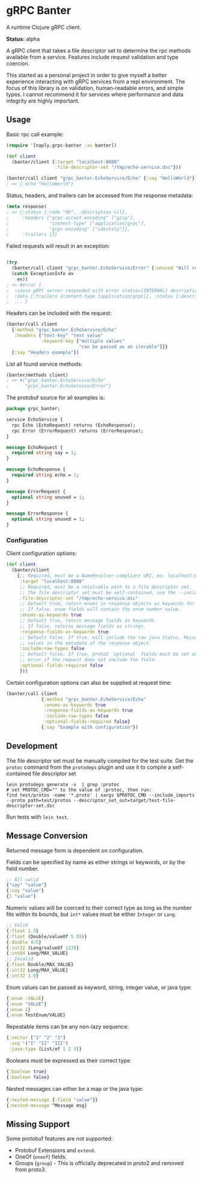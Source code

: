 # gRPC Banter

A runtime Clojure gRPC client.

**Status:** alpha

A gRPC client that takes a file descriptor set to determine the rpc methods available from
a service. Features include request validation and type coercion.

This started as a personal project in order to give myself a better experience interacting with
gRPC services from a repl environment. The focus of this library is on validation, human-readable
errors, and simple types. I cannot recommend it for services where performance and data integrity
are highly important.

## Usage

Basic rpc call example:
```clojure
(require '[naply.grpc-banter :as banter])

(def client
  (banter/client {:target "localhost:8080"
                  :file-descriptor-set "/tmp/echo-service.dsc"}))

(banter/call client "grpc_banter.EchoService/Echo" {:say "HelloWorld"})
; => {:echo "HelloWorld"}
```

Status, headers, and trailers can be accessed from the response metadata:
```clojure
(meta response)
; => {:status {:code "OK", :description nil},
;     :headers {"grpc-accept-encoding" ["gzip"],
;               "content-type" ["application/grpc"],
;               "grpc-encoding" ["identity"]},
;     :trailers {}}
```

Failed requests will result in an exception: 
```clojure

(try
  (banter/call client "grpc_banter.EchoService/Error" {:unused "Will return error"})
  (catch ExceptionInfo ex
    ex))
; => #error {
;  :cause gRPC server responded with error status=[INTERNAL] description=[Error description]
;  :data {:trailers {content-type [application/grpc]}, :status {:description Error description, :code INTERNAL}}
;  ... }
```

Headers can be included with the request:
```clojure
(banter/call client
  {:method "grpc_banter.EchoService/Echo"
   :headers {"text-key" "text value"
             :keyword-key ["multiple values"
                           "can be passed as an iterable"]}}
  {:say "Headers example"})
```

List all found service methods:
```clojure
(banter/methods client)
; => #{"grpc_banter.EchoService/Echo"
;      "grpc_banter.EchoService/Error"}
```

The protobuf source for all examples is:
```protobuf
package grpc_banter;

service EchoService {
  rpc Echo (EchoRequest) returns (EchoResponse);
  rpc Error (ErrorRequest) returns (ErrorResponse);
}

message EchoRequest {
  required string say = 1;
}

message EchoResponse {
  required string echo = 1;
}

message ErrorRequest {
  optional string unused = 1;
}

message ErrorResponse {
  optional string unused = 1;
}
```

### Configuration

Client configuration options:
```clojure
(def client
  (banter/client
    {;; Required, must be a NameResolver-compliant URI, ex: localhost:8080
     :target "localhost:8080"
     ;; Required, must be a resolvable path to a file descriptor set.
     ;; The file descriptor set must be self-contained, use the --include_imports protoc option.
     :file-descriptor-set "/tmp/echo-service.dsc"
     ;; Default true, return enums in response objects as keywords for the enum name.
     ;; If false, enum fields will contain the enum number value.  
     :enums-as-keywords true
     ;; Default true, return message fields as keywords.
     ;; If false, returns message fields as strings.
     :response-fields-as-keywords true
     ;; Default false. If true, will include the raw java Status, Message, Headers and Trailers
     ;; values in the metadata of the response object.
     :include-raw-types false
     ;; Default false. If true, proto2 `optional` fields must be set and will throw a validation
     ;; error if the request does not include the field.
     :optional-fields-required false
     }))
```
Certain configuration options can also be supplied at request time:
```clojure
(banter/call client
             {:method "grpc_banter.EchoService/Echo"
              :enums-as-keywords true
              :response-fields-as-keywords true
              :include-raw-types false
              :optional-fields-required false}
             {:say "Example with configuration"})
```

## Development

The file descriptor set must be manually compiled for the test suite. Get the `protoc` command from the `protodeps`
plugin and use it to compile a self-contained file descriptor set

```
lein protodeps generate -v  | grep :protoc
# set PROTOC_CMD="" to the value of :protoc, then run:
find test/protos -name '*.proto' | xargs $PROTOC_CMD --include_imports --proto_path=test/protos --descriptor_set_out=target/test-file-descriptor-set.dsc
```

Run tests with `lein test`.

## Message Conversion

Returned message form is dependent on configuration.

Fields can be specified by name as either strings or keywords, or by the field number.
```clojure
;; All valid
{"say" "value"}
{:say "value"}
{1 "value"}
```

Numeric values will be coerced to their correct type as long as the number fits
within its bounds, but `int*` values must be either `Integer` or `Long`.

```clojure
;; Valid
{:float 1.5}
{:float (Double/valueOf 5.55)}
{:double 4/5}
{:int32 (Long/valueOf 123)}
{:int64 Long/MAX_VALUE}
;; Invalid
{:float Double/MAX_VALUE}
{:int32 Long/MAX_VALUE}
{:int32 1.0}
```

Enum values can be passed as keyword, string, integer value, or java type:
```clojure
{:enum :VALUE}
{:enum "VALUE"}
{:enum 1}
{:enum TestEnum/VALUE}
```

Repeatable items can be any non-lazy sequence:
```clojure
{:vector ["1" "2" "3"]
 :seq '("I" "II" "III")
 :java-type (List/of 1 2 3)}
```

Booleans must be expressed as their correct type:

```clojure
{:boolean true}
{:boolean false}
```

Nested messages can either be a map or the java type:

```clojure
{:nested-message {:field "value"}}
{:nested-message ^Message msg}
```

## Missing Support

Some protobuf features are not supported:
* Protobuf Extensions and `extend`.
* OneOf (`oneof`) fields.
* Groups (`group`) - This is officially deprecated in proto2 and removed from proto3.
